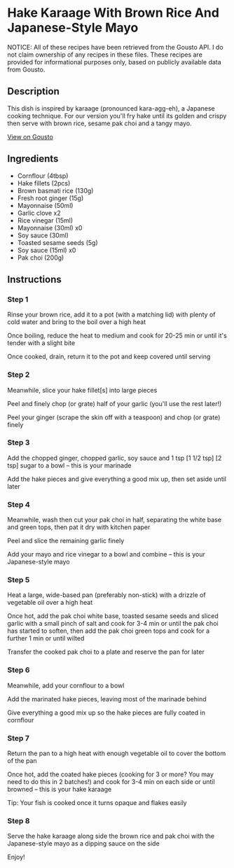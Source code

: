 # Hake Karaage With Brown Rice And Japanese-Style Mayo

NOTICE: All of these recipes have been retrieved from the Gousto API. I do not claim ownership of any recipes in these files. These recipes are provided for informational purposes only, based on publicly available data from Gousto.

## Description

This dish is inspired by karaage (pronounced kara-agg-eh), a Japanese cooking technique. For our version you'll fry hake until its golden and crispy then serve with brown rice, sesame pak choi and a tangy mayo.

[View on Gousto](https://www.gousto.co.uk/recipes/cookbook/hake-karaage-with-brown-rice-and-japanese-style-mayo)

## Ingredients

- Cornflour (4tbsp)
- Hake fillets (2pcs)
- Brown basmati rice (130g)
- Fresh root ginger (15g)
- Mayonnaise (50ml)
- Garlic clove x2
- Rice vinegar (15ml)
- Mayonnaise (30ml) x0
- Soy sauce (30ml)
- Toasted sesame seeds (5g)
- Soy sauce (15ml) x0
- Pak choi (200g)

## Instructions


### Step 1

Rinse your brown rice, add it to a pot (with a matching lid) with plenty of cold water and bring to the boil over a high heat

Once boiling, reduce the heat to medium and cook for 20-25 min or until it's tender with a slight bite

Once cooked, drain, return it to the pot and keep covered until serving


### Step 2

Meanwhile, slice your hake fillet[s] into large pieces

Peel and finely chop (or grate) half of your garlic (you'll use the rest later!)

Peel your ginger (scrape the skin off with a teaspoon) and chop (or grate) finely


### Step 3

Add the chopped ginger, chopped garlic, soy sauce and 1 tsp <span class="text-purple">[1 1/2 tsp]</span> <span class="text-danger">[2 tsp]</span> sugar to a bowl – this is your marinade

Add the hake pieces and give everything a good mix up, then set aside until later


### Step 4

Meanwhile, wash then cut your pak choi in half, separating the white base and green tops, then pat it dry with kitchen paper

Peel and slice the remaining garlic<span class="text-danger"> </span>finely

Add your mayo and rice vinegar to a bowl and combine – this is your Japanese-style mayo


### Step 5

Heat a large, wide-based pan (preferably non-stick) with a drizzle of vegetable oil over a high heat

Once hot, add the pak choi white base, toasted sesame seeds and sliced garlic with a small pinch of salt and cook for 3-4 min or until the pak choi has started to soften, then add the pak choi green tops and cook for a further 1 min or until wilted

Transfer the cooked pak choi to a plate and reserve the pan for later


### Step 6

Meanwhile, add your cornflour to a bowl

Add the marinated hake pieces, leaving most of the marinade behind

Give everything a good mix up so the hake pieces are fully coated in cornflour


### Step 7

Return the pan to a high heat with enough vegetable oil to cover the bottom of the pan

Once hot, add the coated hake pieces (cooking for 3 or more? You may need to do this in 2 batches!) and cook for 3-4 min on each side or until browned – this is your hake karaage

Tip: Your fish is cooked once it turns opaque and flakes easily

### Step 8

Serve the hake karaage along side the brown rice and pak choi with the Japanese-style mayo as a dipping sauce on the side

Enjoy!

